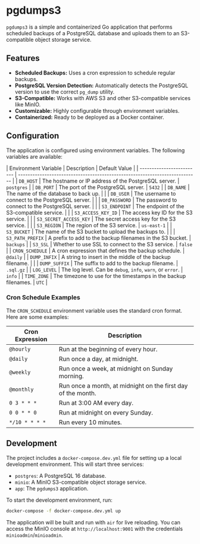 # pgdumps3

`pgdumps3` is a simple and containerized Go application that performs scheduled backups of a PostgreSQL database and uploads them to an S3-compatible object storage service.

## Features

*   **Scheduled Backups:** Uses a cron expression to schedule regular backups.
*   **PostgreSQL Version Detection:** Automatically detects the PostgreSQL version to use the correct `pg_dump` utility.
*   **S3-Compatible:** Works with AWS S3 and other S3-compatible services like MinIO.
*   **Customizable:** Highly configurable through environment variables.
*   **Containerized:** Ready to be deployed as a Docker container.

## Configuration

The application is configured using environment variables. The following variables are available:

| Environment Variable      | Description                                                                 | Default Value     |
| ------------------------- | --------------------------------------------------------------------------- |
| `DB_HOST`                 | The hostname or IP address of the PostgreSQL server.                        | `postgres`        |
| `DB_PORT`                 | The port of the PostgreSQL server.                                          | `5432`            |
| `DB_NAME`                 | The name of the database to back up.                                        |                   |
| `DB_USER`                 | The username to connect to the PostgreSQL server.                           |                   |
| `DB_PASSWORD`             | The password to connect to the PostgreSQL server.                           |                   |
| `S3_ENDPOINT`             | The endpoint of the S3-compatible service.                                  |                   |
| `S3_ACCESS_KEY_ID`        | The access key ID for the S3 service.                                       |                   |
| `S3_SECRET_ACCESS_KEY`    | The secret access key for the S3 service.                                   |                   |
| `S3_REGION`               | The region of the S3 service.                                               | `us-east-1`       |
| `S3_BUCKET`               | The name of the S3 bucket to upload the backups to.                         |                   |
| `S3_PATH_PREFIX`          | A prefix to add to the backup filenames in the S3 bucket.                   | `backups`         |
| `S3_SSL`                  | Whether to use SSL to connect to the S3 service.                            | `false`           |
| `CRON_SCHEDULE`           | A cron expression that defines the backup schedule.                         | `@daily`          |
| `DUMP_INFIX`              | A string to insert in the middle of the backup filename.                    |                   |
| `DUMP_SUFFIX`             | The suffix to add to the backup filename.                                   | `.sql.gz`         |
| `LOG_LEVEL`               | The log level. Can be `debug`, `info`, `warn`, or `error`.                  | `info`            |
| `TIME_ZONE`               | The timezone to use for the timestamps in the backup filenames.             | `UTC`             |

### Cron Schedule Examples

The `CRON_SCHEDULE` environment variable uses the standard cron format. Here are some examples:

| Cron Expression     | Description                                       |
| ------------------- | ------------------------------------------------- |
| `@hourly`           | Run at the beginning of every hour.               |
| `@daily`            | Run once a day, at midnight.                      |
| `@weekly`           | Run once a week, at midnight on Sunday morning.   |
| `@monthly`          | Run once a month, at midnight on the first day of the month. |
| `0 3 * * *`         | Run at 3:00 AM every day.                         |
| `0 0 * * 0`         | Run at midnight on every Sunday.                  |
| `*/10 * * * *`      | Run every 10 minutes.                             |

## Development

The project includes a `docker-compose.dev.yml` file for setting up a local development environment. This will start three services:

*   `postgres`: A PostgreSQL 16 database.
*   `minio`: A MinIO S3-compatible object storage service.
*   `app`: The `pgdumps3` application.

To start the development environment, run:

```bash
docker-compose -f docker-compose.dev.yml up
```

The application will be built and run with `air` for live reloading. You can access the MinIO console at `http://localhost:9001` with the credentials `minioadmin`/`minioadmin`.
